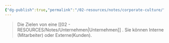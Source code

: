 ```yaml
---
{"dg-publish":true,"permalink":"/02-resources/notes/corporate-culture/","tags":["GFN/LF08"],"noteIcon":"","updated":"2025-08-26T16:35:02.000+02:00"}
---
```


> Die Zielen von eine [[02 - RESOURCES/Notes/Unternehmen\|Unternehmen]] .
> Sie können Interne (Mitarbeiter) oder Externe(Kunden).

